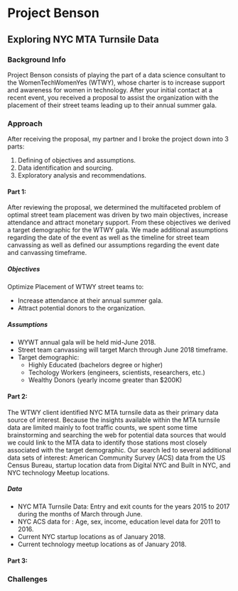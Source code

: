 # Project Benson
## Exploring NYC MTA Turnsile Data

### Background Info
Project Benson consists of playing the part of a data science consultant to the WomenTechWomenYes (WTWY), whose charter is to increase support and awareness for women in technology.  After your initial contact at a recent event, you received a proposal to assist the organization with the placement of their street teams leading up to their annual summer gala.

### Approach
After receiving the proposal, my partner and I broke the project down into 3 parts:
1. Defining of objectives and assumptions. 
2. Data identification and sourcing.
3. Exploratory analysis and recommendations.

#### Part 1:
After reviewing the proposal, we determined the multifaceted problem of optimal street team placement was driven by two main objectives, increase attendance and attract monetary support.  From these objectives we derived a target demographic for the WTWY gala.  We made additional assumptions regarding the date of the event as well as the timeline for street team canvassing as well as defined our assumptions regarding the event date and canvassing timeframe.

##### Objectives
Optimize Placement of WTWY street teams to:
* Increase attendance at their annual summer gala.
* Attract potential donors to the organization.

##### Assumptions
* WYWT annual gala will be held mid-June 2018.
* Street team canvassing will target March through June 2018 timeframe.
* Target demographic:
    * Highly Educated (bachelors degree or higher)
    * Techology Workers (engineers, scientists, researchers, etc.)
    * Wealthy Donors (yearly income greater than $200K)

#### Part 2:
The WTWY client identified NYC MTA turnsile data as their primary data source of interest.  Because the insights available within the MTA turnsile data are limited mainly to foot traffic counts, we spent some time brainstorming and searching the web for potential data sources that would we could link to the MTA data to identify those stations most closely associated with the target demographic.  Our search led to several additional data sets of interest: American Community Survey (ACS) data from the US Census Bureau, startup location data from Digital NYC and Built in NYC, and NYC technology Meetup locations.

##### Data
* NYC MTA Turnsile Data: Entry and exit counts for the years 2015 to 2017 during the months of March through June.
* NYC ACS data for : Age, sex, income, education level data for 2011 to 2016.
* Current NYC startup locations as of January 2018.
* Current technology meetup locations as of January 2018.   
    
#### Part 3: 


### Challenges
 
